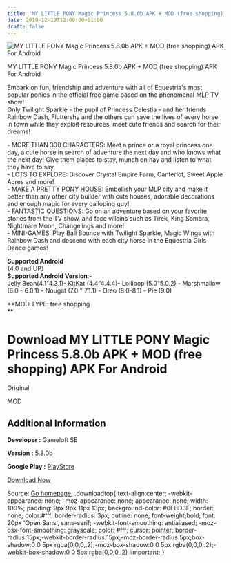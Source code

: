 ```yaml
---
title: 'MY LITTLE PONY Magic Princess 5.8.0b APK + MOD (free shopping) APK For Android'
date: 2019-12-19T12:00:00+01:00
draft: false
---
```


![MY LITTLE PONY Magic Princess 5.8.0b APK + MOD (free shopping) APK For Android](https://i1.wp.com/apkhome.net/wp-content/uploads/2019/12/MY-LITTLE-PONY-Magic-Princess-5.8.0b-APK-MOD-free-shopping.png "MY LITTLE PONY Magic Princess 5.8.0b APK + MOD (free shopping) APK For Android")

  

MY LITTLE PONY Magic Princess 5.8.0b APK + MOD (free shopping) APK For Android

Embark on fun, friendship and adventure with all of Equestria's most popular ponies in the official free game based on the phenomenal MLP TV show!  
Only Twilight Sparkle - the pupil of Princess Celestia - and her friends Rainbow Dash, Fluttershy and the others can save the lives of every horse in town while they exploit resources, meet cute friends and search for their dreams!

\- MORE THAN 300 CHARACTERS: Meet a prince or a royal princess one day, a cute horse in search of adventure the next day and who knows what the next day! Give them places to stay, munch on hay and listen to what they have to say.  
\- LOTS TO EXPLORE: Discover Crystal Empire Farm, Canterlot, Sweet Apple Acres and more!  
\- MAKE A PRETTY PONY HOUSE: Embellish your MLP city and make it better than any other city builder with cute houses, adorable decorations and enough magic for every galloping guy!  
\- FANTASTIC QUESTIONS: Go on an adventure based on your favorite stories from the TV show, and face villains such as Tirek, King Sombra, Nightmare Moon, Changelings and more!  
\- MINI-GAMES: Play Ball Bounce with Twilight Sparkle, Magic Wings with Rainbow Dash and descend with each city horse in the Equestria Girls Dance games!

**Supported Android**  
{4.0 and UP}  
**Supported Android Version**:-  
Jelly Bean(4.1"4.3.1)- KitKat (4.4"4.4.4)- Lollipop (5.0"5.0.2) - Marshmallow (6.0 - 6.0.1) - Nougat (7.0 " 7.1.1) - Oreo (8.0-8.1) - Pie (9.0)

**MOD TYPE: free shopping  
**

Download MY LITTLE PONY Magic Princess 5.8.0b APK + MOD (free shopping) APK For Android
=======================================================================================

Original

MOD

Additional Information
----------------------

**Developer :** Gameloft SE

**Version :** 5.8.0b

**Google Play :** [PlayStore](https://play.google.com/store/apps/details?id=com.gameloft.android.ANMP.GloftPOHM)

  

[Download Now](https://store4app.co/post/my-little-pony-magic-princess-5-8-0b-apk-mod-free-shopping-apk-for-android_1576742383)

  
Source: [Go homepage.](https://store4app.co/post/my-little-pony-magic-princess-5-8-0b-apk-mod-free-shopping-apk-for-android_1576742383) .downloadtop{ text-align:center; -webkit-appearance: none; -moz-appearance: none; appearance: none; width: 100%; padding: 9px 9px 11px 13px; background-color: #0EBD3F; border: none; color:#fff; border-radius: 3px; outline: none; font-weight;bold; font: 20px 'Open Sans', sans-serif; -webkit-font-smoothing: antialiased; -moz-osx-font-smoothing: grayscale; color: #fff; cursor: pointer; border-radius:15px;-webkit-border-radius:15px;-moz-border-radius:5px;box-shadow:0 0 5px rgba(0,0,0,.2);-moz-box-shadow:0 0 5px rgba(0,0,0,.2);-webkit-box-shadow:0 0 5px rgba(0,0,0,.2) !important; }